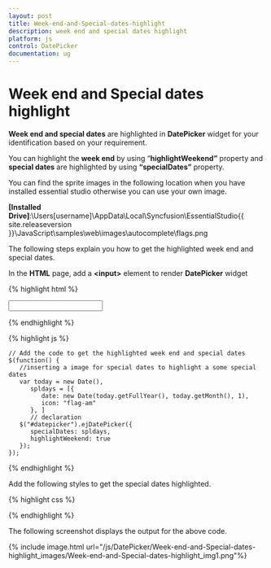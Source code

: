 ```yaml
---
layout: post
title: Week-end-and-Special-dates-highlight
description: week end and special dates highlight
platform: js
control: DatePicker
documentation: ug
---
```


# Week end and Special dates highlight

**Week end and special dates** are highlighted in **DatePicker** widget for your identification based on your requirement.

You can highlight the **week end** by using “**highlightWeekend”** property and **special dates** are highlighted by using **“specialDates”** property.

You can find the sprite images in the following location when you have installed essential studio otherwise you can use your own image.

**[Installed Drive]**:\Users\[username]\AppData\Local\Syncfusion\EssentialStudio\{{ site.releaseversion }}\JavaScript\samples\web\images\autocomplete\flags.png

The following steps explain you how to get the highlighted week end and special dates.

In the **HTML** page, add a **&lt;input&gt;** element to render **DatePicker** widget


{% highlight html %}

<input id="datepicker" type="text" />
      
{% endhighlight %}
  
{% highlight js %}

    // Add the code to get the highlighted week end and special dates
    $(function() {
       //inserting a image for special dates to highlight a some special dates
       var today = new Date(),
          spldays = [{
             date: new Date(today.getFullYear(), today.getMonth(), 1),
             icon: "flag-am"
          }, ]
          // declaration 
       $("#datepicker").ejDatePicker({
          specialDates: spldays,
          highlightWeekend: true
       });
    });

{% endhighlight %}



Add the following styles to get the special dates highlighted.



{% highlight css %}

<style type="text/css" class="cssStyles">
   .flag .e-image {
       background: url(/images/flags.png) no-repeat left center;
       width: 25px;
       height: 15px;
   }
   .e-datepicker.e-calendar {
       width: 350px;
   }
</style>

{% endhighlight %}



The following screenshot displays the output for the above code.



{% include image.html url="/js/DatePicker/Week-end-and-Special-dates-highlight_images/Week-end-and-Special-dates-highlight_img1.png"%}

